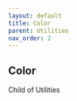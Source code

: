 ```yaml
---
layout: default
title: Color
parent: Utilities
nav_order: 2
---
```


Color
----

Child of Utilities
